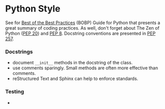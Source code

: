 # Python Style

See for
[Best of the Best Practices](https://gist.github.com/sloria/7001839)
(BOBP) Guide for Python that presents a great summary of coding
practices. As well, don't forget about The Zen of Python
([PEP 20](https://gist.github.com/sloria/7001839)) and
[PEP 8](https://www.python.org/dev/peps/pep-0008/). Docstring
conventions are presented in
[PEP 257](https://www.python.org/dev/peps/pep-0257/).


### Docstrings
- document `__init__` methods in the docstring of the class.
- use comments sparingly. Small methods are often more effective than comments.
- reStructured Text and Sphinx can help to enforce standards.

### Testing
-
